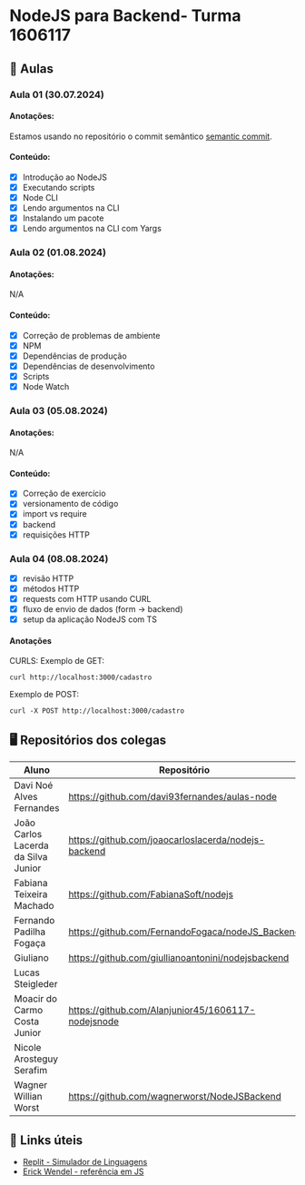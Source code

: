 # NodeJS para Backend- Turma 1606117

## 📖 Aulas

### Aula 01 (30.07.2024)

#### Anotações:
Estamos usando no repositório o commit semântico [semantic commit](https://www.conventionalcommits.org/en/v1.0.0/).

#### Conteúdo:
- [X] Introdução ao NodeJS
- [X] Executando scripts
- [X] Node CLI
- [X] Lendo argumentos na CLI
- [X] Instalando um pacote
- [X] Lendo argumentos na CLI com Yargs

### Aula 02 (01.08.2024)

#### Anotações:
N/A

#### Conteúdo:
- [X] Correção de problemas de ambiente
- [X] NPM
- [X] Dependências de produção
- [X] Dependências de desenvolvimento
- [X] Scripts
- [X] Node Watch

### Aula 03 (05.08.2024)

#### Anotações:
N/A

#### Conteúdo:
- [X] Correção de exercício
- [X] versionamento de código
- [X] import vs require
- [X] backend
- [X] requisições HTTP

### Aula 04 (08.08.2024)

- [X] revisão HTTP
- [X] métodos HTTP
- [X] requests com HTTP usando CURL
- [X] fluxo de envio de dados (form -> backend)
- [X] setup da aplicação NodeJS com TS

#### Anotações
CURLS:
Exemplo de GET:
```
curl http://localhost:3000/cadastro
```
Exemplo de POST:
```
curl -X POST http://localhost:3000/cadastro
```

## 🖥️ Repositórios dos colegas
| Aluno|Repositório|
|-|-|
Davi Noé Alves Fernandes | https://github.com/davi93fernandes/aulas-node
João Carlos Lacerda da Silva Junior | https://github.com/joaocarloslacerda/nodejs-backend
Fabiana Teixeira Machado | https://github.com/FabianaSoft/nodejs
Fernando Padilha Fogaça | https://github.com/FernandoFogaca/nodeJS_Backend
Giuliano | https://github.com/giullianoantonini/nodejsbackend
Lucas Steigleder | 
Moacir do Carmo Costa Junior | https://github.com/Alanjunior45/1606117-nodejsnode
Nicole Arosteguy Serafim | 
Wagner Willian Worst | https://github.com/wagnerworst/NodeJSBackend


## 🔗 Links úteis
- [Replit - Simulador de Linguagens](https://replit.com)
- [Erick Wendel - referência em JS](https://www.youtube.com/c/ErickWendelTreinamentos_)
